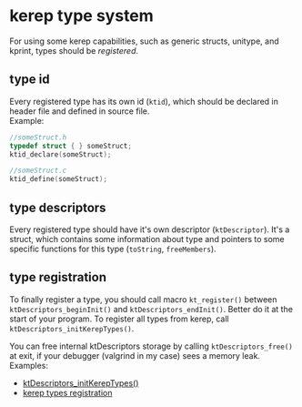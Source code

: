 # kerep type system

For using some kerep capabilities, such as generic structs, unitype, and kprint, types should be *registered*.

## type id

Every registered type has its own id (`ktid`), which should be declared in header file and defined in source file.  
Example: 
```c
//someStruct.h
typedef struct { } someStruct;
ktid_declare(someStruct);
```
```c
//someStruct.c
ktid_define(someStruct);
```

## type descriptors

Every registered type should have it's own descriptor (`ktDescriptor`). It's a struct, which contains some information about type and pointers to some specific functions for this type (`toString`, `freeMembers`).

## type registration

To finally register a type, you should call macro `kt_register()` between `ktDescriptors_beginInit()` and `ktDescriptors_endInit()`. Better do it at the start of your program. To register all types from kerep, call `ktDescriptors_initKerepTypes()`.  

You can free internal ktDescriptors storage by calling `ktDescriptors_free()` at exit, if your debugger (valgrind in my case) sees a memory leak.  
Examples:  
+ [ktDescriptors_initKerepTypes()](src/base/type_system/init.c)
+ [kerep types registration](tests/main.cpp)
